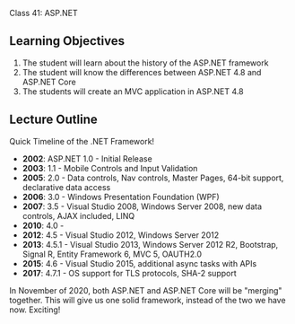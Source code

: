 Class 41: ASP.NET 

## Learning Objectives
1. The student will learn about the history of the ASP.NET framework
1. The student will know the differences between ASP.NET 4.8 and ASP.NET Core
1. The students will create an MVC application in ASP.NET 4.8

## Lecture Outline

Quick Timeline of the .NET Framework!

- **2002**: ASP.NET 1.0 - Initial Release
- **2003**: 1.1 - Mobile Controls and Input Validation
- **2005**: 2.0 - Data controls, Nav controls, Master Pages, 64-bit support, declarative data access
- **2006**: 3.0 - Windows Presentation Foundation (WPF)
- **2007**: 3.5 - Visual Studio 2008, Windows Server 2008, new data controls, AJAX included, LINQ
- **2010**: 4.0 - 
- **2012**: 4.5 - Visual Studio 2012, Windows Server 2012
- **2013**: 4.5.1 - Visual Studio 2013, Windows Server 2012 R2, Bootstrap, Signal R, Entity Framework 6, MVC 5, OAUTH2.0
- **2015**: 4.6 - Visual Studio 2015, additional async tasks with APIs
- **2017**: 4.7.1 - OS support for TLS protocols, SHA-2 support 


In November of 2020, both ASP.NET and ASP.NET Core will be "merging" together. This will
give us one solid framework, instead of the two we have now. Exciting!